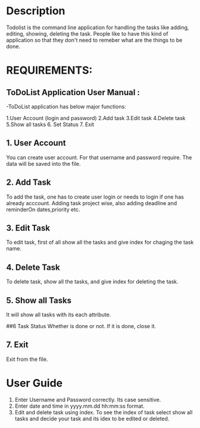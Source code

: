 # Description
Todolist is the command line application for handling the tasks like adding, editing, showing, deleting the task. People like to have this kind of application so that they don't need to remeber what are the things to be done. 

# REQUIREMENTS:
## ToDoList Application User Manual :

  -ToDoList application has below major functions:
 
  1.User Account (login and password)
  2.Add task
  3.Edit task
  4.Delete task
  5.Show all tasks
  6. Set Status
  7. Exit
  
## 1. User Account
You can create user account. For that username and password require. The data will be saved into the file.

## 2. Add Task

To add the task, one has to create user login or needs to login if one has already acccount. 
Adding task  project wise, also adding deadline and reminderOn dates,priority etc.

## 3. Edit Task

To edit task, first of all show all the tasks and give index for chaging the task name. 

## 4. Delete Task
To delete task, show all the tasks, and give index for deleting the task.

## 5. Show all Tasks
It will show all tasks with its each attribute.

##6 Task Status
Whether is done or not. If it is done, close it.


## 7. Exit
Exit from the file.


# User Guide

1. Enter Username and Password correctly. Its case sensitive.
2. Enter date and time in yyyy.mm.dd hh:mm:ss format.
3. Edit and delete task using index. To see the index of task select show all tasks and decide your task and its idex to be edited or deleted. 










